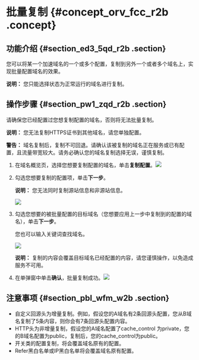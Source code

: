 # 批量复制 {#concept_orv_fcc_r2b .concept}

## 功能介绍 {#section_ed3_5qd_r2b .section}

您可以将某一个加速域名的一个或多个配置，复制到另外一个或者多个域名上，实现批量配置域名的效果。

**说明：** 您只能选择状态为正常运行的域名进行复制。

## 操作步骤 {#section_pw1_zqd_r2b .section}

请确保您已经配置过您想复制配置的域名，否则将无法批量复制。

**说明：** 您无法复制HTTPS证书到其他域名，请您单独配置。

**警告：** 域名复制后，复制不可回退。请确认该被复制的域名正在服务或已有配置，且流量带宽较大。请务必确认您的域名复制选择无误，谨慎复制。

1.  在域名概览页，选择您想要复制配置的域名，单击**复制配置**。![](http://static-aliyun-doc.oss-cn-hangzhou.aliyuncs.com/assets/img/17043/15404696738715_zh-CN.png)
2.  勾选您想要复制的配置项，单击**下一步**。

    **说明：** 您无法同时复制源站信息和非源站信息。

    ![](http://static-aliyun-doc.oss-cn-hangzhou.aliyuncs.com/assets/img/17043/15404696738716_zh-CN.png)

3.  勾选您想要的被批量配置的目标域名（您想要应用上一步中复制到的配置的域名），单击**下一步**。

    您也可以输入关键词查找域名。

    ![](http://static-aliyun-doc.oss-cn-hangzhou.aliyuncs.com/assets/img/17043/15404696738717_zh-CN.png)

    **说明：** 复制的内容会覆盖目标域名已经配置的内容，请您谨慎操作，以免造成服务不可用。

4.  在单弹窗中单击**确认**，批量复制成功。![](http://static-aliyun-doc.oss-cn-hangzhou.aliyuncs.com/assets/img/17043/15404696738719_zh-CN.png)

## 注意事项 {#section_pbl_wfm_w2b .section}

-   自定义回源头为增量复制。例如，假设您的A域名有2条回源头配置，您从B域名复制了5条内容，则你会有7条回源头配置内容。
-   HTTP头为非增量复制，假设您的A域名配置了cache\_control 为private，您的B域名配置为public，复制后，您的cache\_control为public。
-   开关类的配置复制，将会覆盖域名原有的配置。
-   Refer黑白名单或IP黑白名单将会覆盖域名原有配置。

